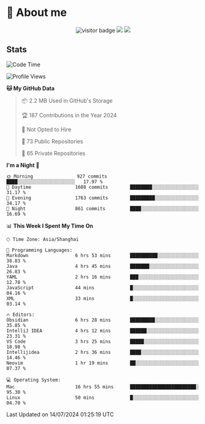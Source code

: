 <!-- ![](https://youpai.roccoshi.top/img/20200804214216.png) -->

# 🧐 About me
 
<p align="center">
<img src="https://visitor-badge.laobi.icu/badge?page_id=Lincest.Lincest&title=hits" alt="visitor badge"/>
<a href="mailto:imroccoshi@gmail.com"><img src="https://img.shields.io/badge/gmail-imroccoshi%40gmail.com-red"></a>
<a href="https://blog.roccoshi.top"><img src="https://img.shields.io/badge/blog-roccoshi-green"></a>
</p>

## Stats

<!--START_SECTION:waka-->
![Code Time](http://img.shields.io/badge/Code%20Time-1%2C375%20hrs%2016%20mins-blue)

![Profile Views](http://img.shields.io/badge/Profile%20Views-1-blue)

**🐱 My GitHub Data** 

> 📦 2.2 MB Used in GitHub's Storage 
 > 
> 🏆 187 Contributions in the Year 2024
 > 
> 🚫 Not Opted to Hire
 > 
> 📜 73 Public Repositories 
 > 
> 🔑 65 Private Repositories 
 > 
**I'm a Night 🦉** 

```text
🌞 Morning                927 commits         ████░░░░░░░░░░░░░░░░░░░░░   17.97 % 
🌆 Daytime                1608 commits        ████████░░░░░░░░░░░░░░░░░   31.17 % 
🌃 Evening                1763 commits        █████████░░░░░░░░░░░░░░░░   34.17 % 
🌙 Night                  861 commits         ████░░░░░░░░░░░░░░░░░░░░░   16.69 % 
```


📊 **This Week I Spent My Time On** 

```text
🕑︎ Time Zone: Asia/Shanghai

💬 Programming Languages: 
Markdown                 6 hrs 53 mins       ██████████░░░░░░░░░░░░░░░   38.83 % 
Java                     4 hrs 45 mins       ███████░░░░░░░░░░░░░░░░░░   26.83 % 
YAML                     2 hrs 16 mins       ███░░░░░░░░░░░░░░░░░░░░░░   12.78 % 
JavaScript               44 mins             █░░░░░░░░░░░░░░░░░░░░░░░░   04.16 % 
XML                      33 mins             █░░░░░░░░░░░░░░░░░░░░░░░░   03.14 % 

🔥 Editors: 
Obsidian                 6 hrs 28 mins       █████████░░░░░░░░░░░░░░░░   35.85 % 
IntelliJ IDEA            4 hrs 12 mins       ██████░░░░░░░░░░░░░░░░░░░   23.31 % 
VS Code                  3 hrs 25 mins       █████░░░░░░░░░░░░░░░░░░░░   18.98 % 
Intellijidea             2 hrs 36 mins       ████░░░░░░░░░░░░░░░░░░░░░   14.46 % 
Neovim                   1 hr 19 mins        ██░░░░░░░░░░░░░░░░░░░░░░░   07.37 % 

💻 Operating System: 
Mac                      16 hrs 55 mins      ████████████████████████░   95.30 % 
Linux                    50 mins             █░░░░░░░░░░░░░░░░░░░░░░░░   04.70 % 
```


 Last Updated on 14/07/2024 01:25:19 UTC
<!--END_SECTION:waka-->



